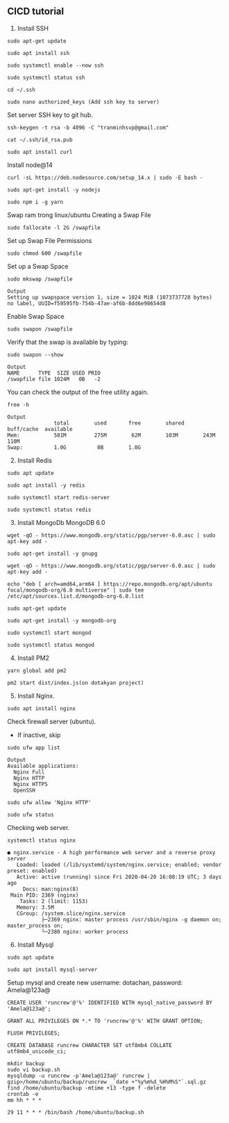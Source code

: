 ## CICD tutorial

1. Install SSH
```
sudo apt-get update
```
```
sudo apt install ssh
```
```
sudo systemctl enable --now ssh
```
```
sudo systemctl status ssh
```
```
cd ~/.ssh
```
```
sudo nano authorized_keys (Add ssh key to server)
```
Set server SSH key to git hub.
```
ssh-keygen -t rsa -b 4096 -C "tranminhsvp@gmail.com"
```
```
cat ~/.ssh/id_rsa.pub
```
```
sudo apt install curl
```
Install node@14
```
curl -sL https://deb.nodesource.com/setup_14.x | sudo -E bash -
```
```
sudo apt-get install -y nodejs
```
```
sudo npm i -g yarn
```
Swap ram trong linux/ubuntu
Creating a Swap File
```
sudo fallocate -l 2G /swapfile
```
Set up Swap File Permissions
```
sudo chmod 600 /swapfile
```
Set up a Swap Space
```
sudo mkswap /swapfile
```
```
Output
Setting up swapspace version 1, size = 1024 MiB (1073737728 bytes)
no label, UUID=f59595fb-754b-47ae-af6b-8dd6e98654d8
```
Enable Swap Space
```
sudo swapon /swapfile
```
Verify that the swap is available by typing:
```
sudo swapon --show
```

```
Output
NAME      TYPE  SIZE USED PRIO
/swapfile file 1024M   0B   -2
```
You can check the output of the free utility again.
```
free -h
```

```
Output
               total        used       free        shared      buff/cache  available
Mem:           581M         275M        62M        103M        243M        110M
Swap:          1.0G          0B        1.0G
```
2. Install Redis
```
sudo apt update
```
```
sudo apt install -y redis
```
```
sudo systemctl start redis-server
```
```
sudo systemctl status redis
```
3. Install MongoDb
MongoDB 6.0
```
wget -qO - https://www.mongodb.org/static/pgp/server-6.0.asc | sudo apt-key add -
```
```
sudo apt-get install -y gnupg
```
```
wget -qO - https://www.mongodb.org/static/pgp/server-6.0.asc | sudo apt-key add -
```
```
echo "deb [ arch=amd64,arm64 ] https://repo.mongodb.org/apt/ubuntu focal/mongodb-org/6.0 multiverse" | sudo tee /etc/apt/sources.list.d/mongodb-org-6.0.list
```
```
sudo apt-get update
```
```
sudo apt-get install -y mongodb-org
```
```
sudo systemctl start mongod
```
```
sudo systemctl status mongod
```
4. Install PM2
```
yarn global add pm2
```
```
pm2 start dist/index.js(on dotakyan project)
```
5. Install Nginx.
```
sudo apt install nginx
```
Check firewall server (ubuntu).
- If inactive, skip
```
sudo ufw app list
```
```
Output
Available applications:
  Nginx Full
  Nginx HTTP
  Nginx HTTPS
  OpenSSH
```
```
sudo ufw allow 'Nginx HTTP'
```
```
sudo ufw status
```
Checking web server.
```
systemctl status nginx
```
```
● nginx.service - A high performance web server and a reverse proxy server
   Loaded: loaded (/lib/systemd/system/nginx.service; enabled; vendor preset: enabled)
   Active: active (running) since Fri 2020-04-20 16:08:19 UTC; 3 days ago
     Docs: man:nginx(8)
 Main PID: 2369 (nginx)
    Tasks: 2 (limit: 1153)
   Memory: 3.5M
   CGroup: /system.slice/nginx.service
           ├─2369 nginx: master process /usr/sbin/nginx -g daemon on; master_process on;
           └─2380 nginx: worker process
```
6. Install Mysql
```
sudo apt update
```
```
sudo apt install mysql-server
```
Setup mysql and create new username: dotachan, password: Amela@123a@
```
CREATE USER 'runcrew'@'%' IDENTIFIED WITH mysql_native_password BY 'Amela@123a@';
```
```
GRANT ALL PRIVILEGES ON *.* TO 'runcrew'@'%' WITH GRANT OPTION;
```
```
FLUSH PRIVILEGES;
```
```
CREATE DATABASE runcrew CHARACTER SET utf8mb4 COLLATE utf8mb4_unicode_ci;
```
```
mkdir backup
sudo vi backup.sh
mysqldump -u runcrew -p'Amela@123a@' runcrew | gzip>/home/ubuntu/backup/runcrew _`date +"%y%m%d_%H%M%S"`.sql.gz
find /home/ubuntu/backup -mtime +13 -type f -delete
crontab -e
mm hh * * *
```
```
29 11 * * * /bin/bash /home/ubuntu/backup.sh
```
